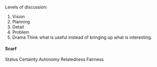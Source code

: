 Levels of discussion:
1) Vision
2) Planning
3) Detail
4) Problem
5) Drama
Think what is useful instead of bringing up what is interesting.

#### Scarf
Status
Certainty
Autonomy
Relatedness
Fairness
